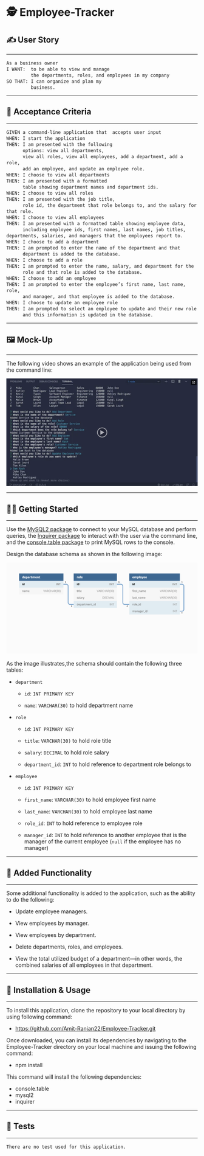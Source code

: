 # 🕵️ Employee-Tracker

## ✍️ User Story

---

```
As a business owner
I WANT:  to be able to view and manage
         the departments, roles, and employees in my company
SO THAT: I can organize and plan my
         business.
```

---

## 🤝 Acceptance Criteria

---

```
GIVEN a command-line application that  accepts user input
WHEN: I start the application
THEN: I am presented with the following
      options: view all departments,
      view all roles, view all employees, add a department, add a role,
      add an employee, and update an employee role.
WHEN: I choose to view all departments
THEN: I am presented with a formatted
      table showing department names and department ids.
WHEN: I choose to view all roles
THEN: I am presented with the job title,
      role id, the department that role belongs to, and the salary for that role.
WHEN: I choose to view all employees
THEN: I am presented with a formatted table showing employee data,
      including employee ids, first names, last names, job titles, departments, salaries, and managers that the employees report to.
WHEN: I choose to add a department
THEN: I am prompted to enter the name of the department and that
      department is added to the database.
WHEN: I choose to add a role
THEN: I am prompted to enter the name, salary, and department for the
      role and that role is added to the database.
WHEN: I choose to add an employee
THEN: I am prompted to enter the employee’s first name, last name, role,
      and manager, and that employee is added to the database.
WHEN: I choose to update an employee role
THEN: I am prompted to select an employee to update and their new role
      and this information is updated in the database.

```

---

## 🖼️ Mock-Up

---

The following video shows an example of the application being used from the command line:

[![A video thumbnail shows the command-line employee management application with a play button overlaying the view.](./Assets/12-sql-homework-video-thumbnail.png)](https://2u-20.wistia.com/medias/2lnle7xnpk)

---

## 🏃‍♂️ Getting Started

---

Use the [MySQL2 package](https://www.npmjs.com/package/mysql2) to connect to your MySQL database and perform queries, the [Inquirer package](https://www.npmjs.com/package/inquirer) to interact with the user via the command line, and the [console.table package](https://www.npmjs.com/package/console.table) to print MySQL rows to the console.

Design the database schema as shown in the following image:

![Database schema includes tables labeled “employee,” role,” and “department.”](./Assets/12-sql-homework-demo-01.png)

As the image illustrates,the schema should contain the following three tables:

- `department`

  - `id`: `INT PRIMARY KEY`

  - `name`: `VARCHAR(30)` to hold department name

- `role`

  - `id`: `INT PRIMARY KEY`

  - `title`: `VARCHAR(30)` to hold role title

  - `salary`: `DECIMAL` to hold role salary

  - `department_id`: `INT` to hold reference to department role belongs to

- `employee`

  - `id`: `INT PRIMARY KEY`

  - `first_name`: `VARCHAR(30)` to hold employee first name

  - `last_name`: `VARCHAR(30)` to hold employee last name

  - `role_id`: `INT` to hold reference to employee role

  - `manager_id`: `INT` to hold reference to another employee that is the manager of the current employee (`null` if the employee has no manager)

---

## 🙋 Added Functionality

---

Some additional functionality is added to the application, such as the ability to do the following:

- Update employee managers.

- View employees by manager.

- View employees by department.

- Delete departments, roles, and employees.

- View the total utilized budget of a department&mdash;in other words, the combined salaries of all employees in that department.

---

## 💾 Installation & Usage

---

To install this application, clone the repository to your local directory by using following command:

- https://github.com/Amit-Ranjan22/Employee-Tracker.git

Once downloaded, you can install its dependencies by navigating to the Employee-Tracker directory on your local machine and issuing the following command:

- npm install

This command will install the following dependencies:

- console.table
- mysql2
- inquirer

---

## 🧪 Tests

---

```
There are no test used for this application.
```
